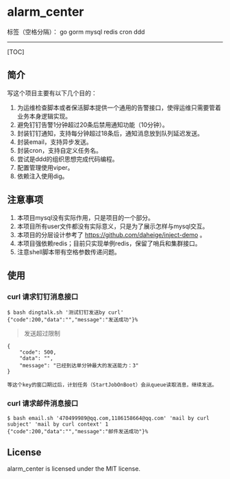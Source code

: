 # alarm_center
标签（空格分隔）： go gorm mysql redis cron ddd

---
[TOC]
##  简介
写这个项目主要有以下几个目的：

1. 为运维检查脚本或者保活脚本提供一个通用的告警接口，使得运维只需要管着业务本身逻辑实现。
2. 避免钉钉告警1分钟超过20条后禁用通知功能（10分钟）。
3. 封装钉钉通知，支持每分钟超过18条后，通知消息放到队列延迟发送。
4. 封装email，支持异步发送。
5. 封装cron，支持自定义任务名。
6. 尝试是ddd的组织思想完成代码编程。
7. 配置管理使用viper。
8. 依赖注入使用dig。

## 注意事项
1. 本项目mysql没有实际作用，只是项目的一个部分。
2. 本项目所有user文件都没有实际意义，只是为了展示怎样与mysql交互。
3. 本项目的分层设计参考了 https://github.com/daheige/inject-demo 。
4. 本项目强依赖redis；目前只实现单例redis，保留了哨兵和集群接口。
5. 注意shell脚本带有空格参数传递问题。

## 使用
### curl 请求钉钉消息接口

```shell
$ bash dingtalk.sh '测试钉钉发送by curl'
{"code":200,"data":"","message":"发送成功"}%       
```

> 发送超过限制

```
{
    "code": 500,
    "data": "",
    "message": "已经到达单分钟最大的发送能力：3"
}
```
```
等这个key的窗口期过后，计划任务（StartJobOnBoot）会从queue读取消息，继续发送。
```

### curl 请求邮件消息接口

```
$ bash email.sh '470499989@qq.com,1186158664@qq.com' 'mail by curl subject' 'mail by curl context' 1 
{"code":200,"data":"","message":"邮件发送成功"}%   
```

## License
alarm_center is licensed under the MIT license.
